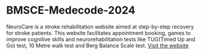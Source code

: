 # BMSCE-Medecode-2024
NeuroCare is a stroke rehabilitation website aimed at step-by-step recovery for stroke patients. This website facilitates appointment booking, games to improve cognitive skills and neurorehabilitation tests like TUG(Timed Up and Go) test, 10 Metre walk test and Berg Balance Scale test.
[Visit the website](https://preethi-nt.github.io/BMSCE-Medecode-2024/)
